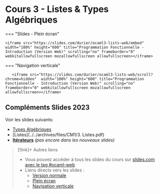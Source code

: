 # Cours 3 - Listes & Types Algébriques


=== "Slides - Plein écran"

    <iframe src="https://slides.com/durier/ocaml3-lists-web/embed" width="100%" height="600" title="Programmation Fonctionnelle - Introduction (Version Web)" scrolling="no" frameborder="0" webkitallowfullscreen mozallowfullscreen allowfullscreen></iframe>

=== "Navigation verticale"

    
       <iframe src="https://slides.com/durier/ocaml3-lists-web/scroll?chrome=hidden"  width="100%" height="600" title="Programmation Fonctionnelle - Introduction (Version Web)" scrolling="no" frameborder="0" webkitallowfullscreen mozallowfullscreen allowfullscreen></iframe>

## Compléments Slides 2023
Voir les slides suivants:
- [Types Algébriques](../../archives/files/CM2/2.Types_Algebriques.pdf)
- [Listes](../../archives/files/CM1/3. Listes.pdf)
- **[Itérateurs](../../archives/files/CM2/3.Iterateurs.pdf)** *(pas encore dans les nouveaux slides)*


> [!link]+ Autres liens
> - Vous pouvez accéder à tous les slides du cours sur [slides.com avec le tag #ocaml-web](https://slides.com/durier/decks/ocaml-web)
> - Liens directs vers les slides :
> 	- [Version normale](https://slides.com/durier/ocaml3-lists-web)
> 	- [Plein écran](https://slides.com/durier/ocaml3-lists-web/fullscreen)
> 	- [Navigation verticale](https://slides.com/durier/ocaml3-lists-web/scroll?chrome=hidden)
> 





